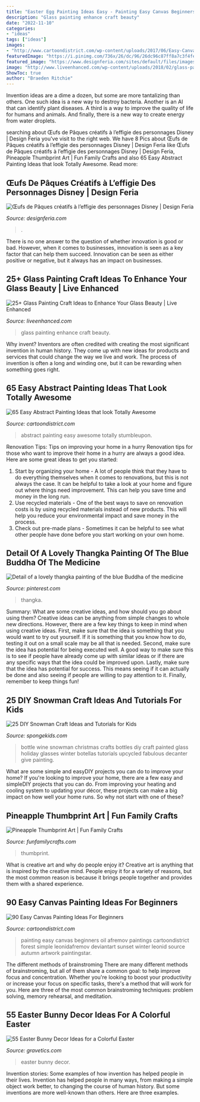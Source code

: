 ```yaml
---
title: "Easter Egg Painting Ideas Easy - Painting Easy Canvas Beginners Oil Afremov Paintings Cartoondistrict Forest Simple Leonidafremov Deviantart Sunset Winter Leonid Source Autumn Artwork Paintingstar"
description: "Glass painting enhance craft beauty"
date: "2022-11-10"
categories:
- "ideas"
tags: ["ideas"]
images:
- "http://www.cartoondistrict.com/wp-content/uploads/2017/06/Easy-Canvas-Painting-Ideas-For-Beginners0121.jpg"
featuredImage: "https://i.pinimg.com/736x/26/dc/96/26dc96c87ff8a7c3f4fe2d318243a0b3.jpg"
featured_image: "https://www.designferia.com/sites/default/files/images/oeufs-de-paques-decores.jpg"
image: "http://www.liveenhanced.com/wp-content/uploads/2018/02/glass-painting-ideas-26.jpg"
ShowToc: true
author: "Braeden Ritchie"
---
```



Invention ideas are a dime a dozen, but some are more tantalizing than others. One such idea is a new way to destroy bacteria. Another is an AI that can identify plant diseases. A third is a way to improve the quality of life for humans and animals. And finally, there is a new way to create energy from water droplets.

	

		
searching about Œufs de Pâques créatifs à l’effigie des personnages Disney | Design Feria you've visit to the right web. We have 8 Pics about Œufs de Pâques créatifs à l’effigie des personnages Disney | Design Feria like Œufs de Pâques créatifs à l’effigie des personnages Disney | Design Feria, Pineapple Thumbprint Art | Fun Family Crafts and also 65 Easy Abstract Painting Ideas that look Totally Awesome. Read more:
		
    
## Œufs De Pâques Créatifs à L’effigie Des Personnages Disney | Design Feria

<img loading=lazy src="https://www.designferia.com/sites/default/files/images/oeufs-de-paques-decores.jpg" onerror="this.onerror=null;this.src='https://tse4.mm.bing.net/th?id=OIP.05EX7vkSKaaLMPWH_OTzWQHaLG&amp;pid=15.1';" alt="Œufs de Pâques créatifs à l’effigie des personnages Disney | Design Feria">

_Source: designferia.com_

>. 

	

There is no one answer to the question of whether innovation is good or bad. However, when it comes to businesses, innovation is seen as a key factor that can help them succeed. Innovation can be seen as either positive or negative, but it always has an impact on businesses.

    
## 25+ Glass Painting Craft Ideas To Enhance Your Glass Beauty | Live Enhanced

<img loading=lazy src="http://www.liveenhanced.com/wp-content/uploads/2018/02/glass-painting-ideas-26.jpg" onerror="this.onerror=null;this.src='https://tse3.mm.bing.net/th?id=OIP.ibUOm4TB2oTCHaY9MNUNywHaJ4&amp;pid=15.1';" alt="25+ Glass Painting Craft Ideas to Enhance Your Glass Beauty | Live Enhanced">

_Source: liveenhanced.com_

>glass painting enhance craft beauty. 

	

Why invent?
Inventors are often credited with creating the most significant invention in human history. They come up with new ideas for products and services that could change the way we live and work. The process of invention is often a long and winding one, but it can be rewarding when something goes right.

    
## 65 Easy Abstract Painting Ideas That Look Totally Awesome

<img loading=lazy src="http://www.cartoondistrict.com/wp-content/uploads/2017/05/Easy-Abstract-Painting-Ideas37.jpg" onerror="this.onerror=null;this.src='https://tse3.mm.bing.net/th?id=OIP.Q-Qz5tIBlcMMBTShQnF-HgHaKV&amp;pid=15.1';" alt="65 Easy Abstract Painting Ideas that look Totally Awesome">

_Source: cartoondistrict.com_

>abstract painting easy awesome totally stumbleupon. 

	

Renovation Tips: Tips on improving your home in a hurry
Renovation tips for those who want to improve their home in a hurry are always a good idea. Here are some great ideas to get you started: 
 1. Start by organizing your home - A lot of people think that they have to do everything themselves when it comes to renovations, but this is not always the case. It can be helpful to take a look at your home and figure out where things need improvement. This can help you save time and money in the long run. 
2. Use recycled materials - One of the best ways to save on renovation costs is by using recycled materials instead of new products. This will help you reduce your environmental impact and save money in the process. 
3. Check out pre-made plans - Sometimes it can be helpful to see what other people have done before you start working on your own home.

    
## Detail Of A Lovely Thangka Painting Of The Blue Buddha Of The Medicine

<img loading=lazy src="https://i.pinimg.com/736x/26/dc/96/26dc96c87ff8a7c3f4fe2d318243a0b3.jpg" onerror="this.onerror=null;this.src='https://tse4.mm.bing.net/th?id=OIP.3ylporVR_GtHFKvky7FjlwHaL6&amp;pid=15.1';" alt="Detail of a lovely thangka painting of the blue Buddha of the medicine">

_Source: pinterest.com_

>thangka. 

	

Summary: What are some creative ideas, and how should you go about using them?
Creative ideas can be anything from simple changes to whole new directions. However, there are a few key things to keep in mind when using creative ideas. First, make sure that the idea is something that you would want to try out yourself. If it is something that you know how to do, testing it out on a small scale may be all that is needed. Second, make sure the idea has potential for being executed well. A good way to make sure this is to see if people have already come up with similar ideas or if there are any specific ways that the idea could be improved upon. Lastly, make sure that the idea has potential for success. This means seeing if it can actually be done and also seeing if people are willing to pay attention to it. Finally, remember to keep things fun!

    
## 25 DIY Snowman Craft Ideas And Tutorials For Kids

<img loading=lazy src="http://spongekids.com/wp-content/uploads/2016/12/diy-snowman/16-diy-snowman-crafts-for-kids.jpg" onerror="this.onerror=null;this.src='https://tse3.mm.bing.net/th?id=OIP.eRwVTnvODtteZUDNbgwz9AHaRD&amp;pid=15.1';" alt="25 DIY Snowman Craft Ideas and Tutorials for Kids">

_Source: spongekids.com_

>bottle wine snowman christmas crafts bottles diy craft painted glass holiday glasses winter botellas tutorials upcycled fabulous decanter give painting. 

	

What are some simple and easyDIY projects you can do to improve your home?
If you're looking to improve your home, there are a few easy and simpleDIY projects that you can do. From improving your heating and cooling system to updating your décor, these projects can make a big impact on how well your home runs. So why not start with one of these?

    
## Pineapple Thumbprint Art | Fun Family Crafts

<img loading=lazy src="https://funfamilycrafts.com/wp-content/uploads/2016/08/pineapple_thumbprint.jpg" onerror="this.onerror=null;this.src='https://tse3.mm.bing.net/th?id=OIP.98n_AL1fqSL7-ya0KYiLFAHaLG&amp;pid=15.1';" alt="Pineapple Thumbprint Art | Fun Family Crafts">

_Source: funfamilycrafts.com_

>thumbprint. 

	

What is creative art and why do people enjoy it?
Creative art is anything that is inspired by the creative mind. People enjoy it for a variety of reasons, but the most common reason is because it brings people together and provides them with a shared experience.

    
## 90 Easy Canvas Painting Ideas For Beginners

<img loading=lazy src="http://www.cartoondistrict.com/wp-content/uploads/2017/06/Easy-Canvas-Painting-Ideas-For-Beginners0121.jpg" onerror="this.onerror=null;this.src='https://tse1.mm.bing.net/th?id=OIP.VFeVfGBtVk_imz1mTnhccwHaJ7&amp;pid=15.1';" alt="90 Easy Canvas Painting Ideas For Beginners">

_Source: cartoondistrict.com_

>painting easy canvas beginners oil afremov paintings cartoondistrict forest simple leonidafremov deviantart sunset winter leonid source autumn artwork paintingstar. 

	

The different methods of brainstroming
There are many different methods of brainstroming, but all of them share a common goal: to help improve focus and concentration. Whether you're looking to boost your productivity or increase your focus on specific tasks, there's a method that will work for you. Here are three of the most common brainstroming techniques: problem solving, memory rehearsal, and meditation.

    
## 55 Easter Bunny Decor Ideas For A Colorful Easter

<img loading=lazy src="https://www.gravetics.com/wp-content/uploads/2017/03/happyspring-firstdayofspring-springtime-bunnies-easter-easterdecor-easterbunny.jpg" onerror="this.onerror=null;this.src='https://tse4.mm.bing.net/th?id=OIP.-1R9A16H4QxE4PZbUKL1zQHaFj&amp;pid=15.1';" alt="55 Easter Bunny Decor Ideas for a Colorful Easter">

_Source: gravetics.com_

>easter bunny decor. 

	

Invention stories: Some examples of how invention has helped people in their lives.
Invention has helped people in many ways, from making a simple object work better, to changing the course of human history. But some inventions are more well-known than others. Here are three examples.

